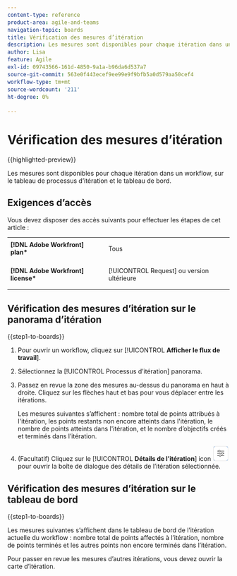 ```yaml
---
content-type: reference
product-area: agile-and-teams
navigation-topic: boards
title: Vérification des mesures d’itération
description: Les mesures sont disponibles pour chaque itération dans un workflow, sur la carte du processus d’itération.
author: Lisa
feature: Agile
exl-id: 09743566-161d-4850-9a1a-b96da6d537a7
source-git-commit: 563e0f443ecef9ee99e9f9bfb5a0d579aa50cef4
workflow-type: tm+mt
source-wordcount: '211'
ht-degree: 0%

---
```


# Vérification des mesures d’itération

{{highlighted-preview}}

Les mesures sont disponibles pour chaque itération dans un workflow, sur le tableau de processus d’itération et le tableau de bord.

## Exigences d’accès

Vous devez disposer des accès suivants pour effectuer les étapes de cet article :

<table style="table-layout:auto"> 
 <col> 
 </col> 
 <col> 
 </col> 
 <tbody> 
  <tr> 
   <td role="rowheader"><strong>[!DNL Adobe Workfront] plan*</strong></td> 
   <td> <p>Tous</p> </td> 
  </tr> 
  <tr> 
   <td role="rowheader"><strong>[!DNL Adobe Workfront] license*</strong></td> 
   <td> <p>[!UICONTROL Request] ou version ultérieure</p> </td> 
  </tr> 
 </tbody> 
</table>

## Vérification des mesures d’itération sur le panorama d’itération

{{step1-to-boards}}

1. Pour ouvrir un workflow, cliquez sur [!UICONTROL **Afficher le flux de travail**].
1. Sélectionnez la [!UICONTROL Processus d’itération] panorama.
1. Passez en revue la zone des mesures au-dessus du panorama en haut à droite. Cliquez sur les flèches haut et bas pour vous déplacer entre les itérations.

   Les mesures suivantes s’affichent : nombre total de points attribués à l&#39;itération, les points restants non encore atteints dans l&#39;itération, le nombre de points atteints dans l&#39;itération, <span class="preview">et le nombre d’objectifs créés et terminés dans l’itération</span>.

1. (Facultatif) Cliquez sur le [!UICONTROL **Détails de l’itération**] icon ![Détails de l’itération](assets/iteration-details-button.png) pour ouvrir la boîte de dialogue des détails de l’itération sélectionnée.

## Vérification des mesures d’itération sur le tableau de bord

{{step1-to-boards}}

Les mesures suivantes s’affichent dans le tableau de bord de l’itération actuelle du workflow : nombre total de points affectés à l’itération, nombre de points terminés et les autres points non encore terminés dans l’itération.

Pour passer en revue les mesures d’autres itérations, vous devez ouvrir la carte d’itération.
